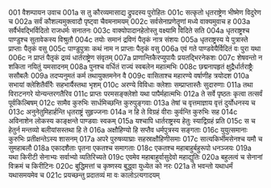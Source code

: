 001	वैशम्पायन उवाच
001a	स तु कौरव्यमासाद्य द्रुपदस्य पुरोहितः
001c	सत्कृतो धृतराष्ट्रेण भीष्मेण विदुरेण च
002a	सर्वं कौशल्यमुक्त्वादौ पृष्ट्वा चैवमनामयम्
002c	सर्वसेनाप्रणेतॄणां मध्ये वाक्यमुवाच ह
003a	सर्वैर्भवद्भिर्विदितो राजधर्मः सनातनः
003c	वाक्योपादानहेतोस्तु वक्ष्यामि विदिते सति
004a	धृतराष्ट्रश्च पाण्डुश्च सुतावेकस्य विश्रुतौ
004c	तयोः समानं द्रविणं पैतृकं नात्र संशयः
005a	धृतराष्ट्रस्य ये पुत्रास्ते प्राप्ताः पैतृकं वसु
005c	पाण्डुपुत्राः कथं नाम न प्राप्ताः पैतृकं वसु
006a	एवं गते पाण्डवेयैर्विदितं वः पुरा यथा
006c	न प्राप्तं पैतृकं द्रव्यं धार्तराष्ट्रेण संवृतम्
007a	प्राणान्तिकैरप्युपायैः प्रयतद्भिरनेकशः
007c	शेषवन्तो न शकिता नयितुं यमसादनम्
008a	पुनश्च वर्धितं राज्यं स्वबलेन महात्मभिः
008c	छद्मनापहृतं क्षुद्रैर्धार्तराष्ट्रैः ससौबलैः
009a	तदप्यनुमतं कर्म तथायुक्तमनेन वै
009c	वासिताश्च महारण्ये वर्षाणीह त्रयोदश
010a	सभायां क्लेशितैर्वीरैः सहभार्यैस्तथा भृशम्
010c	अरण्ये विविधाः क्लेशाः सम्प्राप्तास्तैः सुदारुणाः
011a	तथा विराटनगरे योन्यन्तरगतैरिव
011c	प्राप्तः परमसङ्क्लेशो यथा पापैर्महात्मभिः
012a	ते सर्वे पृष्ठतः कृत्वा तत्सर्वं पूर्वकिल्बिषम्
012c	सामैव कुरुभिः सार्धमिच्छन्ति कुरुपुङ्गवाः
013a	तेषां च वृत्तमाज्ञाय वृत्तं दुर्योधनस्य च
013c	अनुनेतुमिहार्हन्ति धृतराष्ट्रं सुहृज्जनाः
014a	न हि ते विग्रहं वीराः कुर्वन्ति कुरुभिः सह
014c	अविनाशेन लोकस्य काङ्क्षन्ते पाण्डवाः स्वकम्
015a	यश्चापि धार्तराष्ट्रस्य हेतुः स्याद्विग्रहं प्रति
015c	स च हेतुर्न मन्तव्यो बलीयांसस्तथा हि ते
016a	अक्षौहिण्यो हि सप्तैव धर्मपुत्रस्य सङ्गताः
016c	युयुत्समानाः कुरुभिः प्रतीक्षन्तेऽस्य शासनम्
017a	अपरे पुरुषव्याघ्राः सहस्राक्षौहिणीसमाः
017c	सात्यकिर्भीमसेनश्च यमौ च सुमहाबलौ
018a	एकादशैताः पृतना एकतश्च समागताः
018c	एकतश्च महाबाहुर्बहुरूपो धनञ्जयः
019a	यथा किरीटी सेनाभ्यः सर्वाभ्यो व्यतिरिच्यते
019c	एवमेव महाबाहुर्वासुदेवो महाद्युतिः
020a	बहुलत्वं च सेनानां विक्रमं च किरीटिनः
020c	बुद्धिमत्तां च कृष्णस्य बुद्ध्वा युध्येत को नरः
021a	ते भवन्तो यथाधर्मं यथासमयमेव च
021c	प्रयच्छन्तु प्रदातव्यं मा वः कालोऽत्यगादयम्
